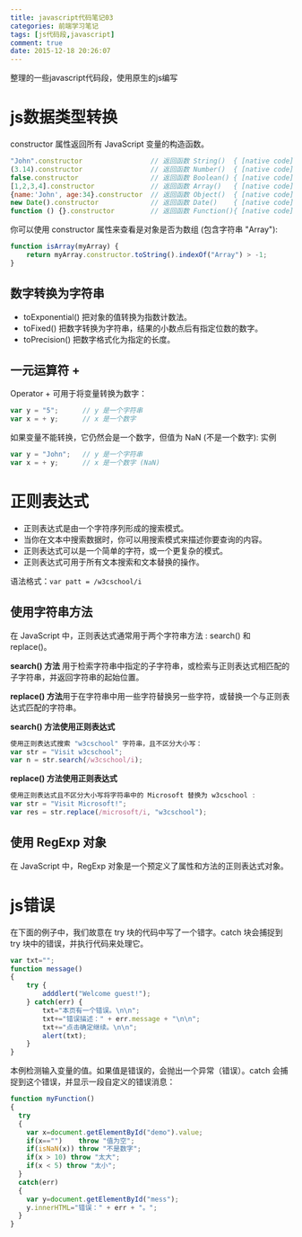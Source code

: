 ```yaml
---
title: javascript代码笔记03
categories: 前端学习笔记
tags: [js代码段,javascript]
comment: true
date: 2015-12-18 20:26:07
---
```

整理的一些javascript代码段，使用原生的js编写

<!-- more -->

# js数据类型转换

constructor 属性返回所有 JavaScript 变量的构造函数。

```javascript
"John".constructor                 // 返回函数 String()  { [native code] }
(3.14).constructor                 // 返回函数 Number()  { [native code] }
false.constructor                  // 返回函数 Boolean() { [native code] }
[1,2,3,4].constructor              // 返回函数 Array()   { [native code] }
{name:'John', age:34}.constructor  // 返回函数 Object()  { [native code] }
new Date().constructor             // 返回函数 Date()    { [native code] }
function () {}.constructor         // 返回函数 Function(){ [native code] }
```

你可以使用 constructor 属性来查看是对象是否为数组 (包含字符串 "Array"):
```javascript
function isArray(myArray) {
    return myArray.constructor.toString().indexOf("Array") > -1;
}
```

## 数字转换为字符串

- toExponential() 把对象的值转换为指数计数法。
- toFixed() 把数字转换为字符串，结果的小数点后有指定位数的数字。
- toPrecision() 把数字格式化为指定的长度。

## 一元运算符 +

Operator + 可用于将变量转换为数字：
```javascript
var y = "5";      // y 是一个字符串
var x = + y;      // x 是一个数字
```

如果变量不能转换，它仍然会是一个数字，但值为 NaN (不是一个数字):
实例
```javascript
var y = "John";   // y 是一个字符串
var x = + y;      // x 是一个数字 (NaN)
```

# 正则表达式

- 正则表达式是由一个字符序列形成的搜索模式。
- 当你在文本中搜索数据时，你可以用搜索模式来描述你要查询的内容。
- 正则表达式可以是一个简单的字符，或一个更复杂的模式。
- 正则表达式可用于所有文本搜索和文本替换的操作。

语法格式：`var patt = /w3cschool/i`

## 使用字符串方法
在 JavaScript 中，正则表达式通常用于两个字符串方法 : search() 和 replace()。

**search() 方法** 用于检索字符串中指定的子字符串，或检索与正则表达式相匹配的子字符串，并返回字符串的起始位置。

**replace() 方法**用于在字符串中用一些字符替换另一些字符，或替换一个与正则表达式匹配的字符串。

**search() 方法使用正则表达式**
```javascript
使用正则表达式搜索 "w3cschool" 字符串，且不区分大小写：
var str = "Visit w3cschool";
var n = str.search(/w3cschool/i);
```
**replace() 方法使用正则表达式**
```javascript
使用正则表达式且不区分大小写将字符串中的 Microsoft 替换为 w3cschool :
var str = "Visit Microsoft!";
var res = str.replace(/microsoft/i, "w3cschool");
```

## 使用 RegExp 对象
在 JavaScript 中，RegExp 对象是一个预定义了属性和方法的正则表达式对象。

# js错误

在下面的例子中，我们故意在 try 块的代码中写了一个错字。catch 块会捕捉到 try 块中的错误，并执行代码来处理它。
```javascript
var txt="";
function message()
{
    try {
        adddlert("Welcome guest!");
    } catch(err) {
        txt="本页有一个错误。\n\n";
        txt+="错误描述：" + err.message + "\n\n";
        txt+="点击确定继续。\n\n";
        alert(txt);
    }
}
```
本例检测输入变量的值。如果值是错误的，会抛出一个异常（错误）。catch 会捕捉到这个错误，并显示一段自定义的错误消息：
```javascript
function myFunction()
{
  try
  {
    var x=document.getElementById("demo").value;
    if(x=="")    throw "值为空";
    if(isNaN(x)) throw "不是数字";
    if(x > 10) throw "太大";
    if(x < 5) throw "太小";
  }
  catch(err)
  {
    var y=document.getElementById("mess");
    y.innerHTML="错误：" + err + "。";
  }
}
```
